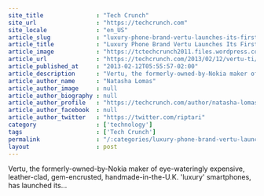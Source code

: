 ```yaml
---
site_title               : "Tech Crunch"
site_url                 : "https://techcrunch.com"
site_locale              : "en_US"
article_slug             : "luxury-phone-brand-vertu-launches-its-first-android-powered-handset-for-those-with-s10-000-to-spend"
article_title            : "Luxury Phone Brand Vertu Launches Its First Android-Powered Handset — For Those With $10,000+ To Spend"
article_image            : "https://tctechcrunch2011.files.wordpress.com/2013/02/screen-shot-2013-02-12-at-12-55-27.png?w=184&h=55&crop=1"
article_url              : "https://techcrunch.com/2013/02/12/vertu-ti/"
article_published_at     : "2013-02-12T05:55:57-02:00"
article_description      : "Vertu, the formerly-owned-by-Nokia maker of eye-wateringly expensive, leather-clad, gem-encrusted, handmade-in-the-U.K. 'luxury' smartphones, has launched its..."
article_author_name      : "Natasha Lomas"
article_author_image     : null
article_author_biography : null
article_author_profile   : "https://techcrunch.com/author/natasha-lomas/"
article_author_facebook  : null
article_author_twitter   : "https://twitter.com/riptari"
category                 : ['technology']
tags                     : ['Tech Crunch']
permalink                : "/:categories/luxury-phone-brand-vertu-launches-its-first-android-powered-handset-for-those-with-s10-000-to-spend/"
layout                   : post
---
```


Vertu, the formerly-owned-by-Nokia maker of eye-wateringly expensive, leather-clad, gem-encrusted, handmade-in-the-U.K. 'luxury' smartphones, has launched its...
